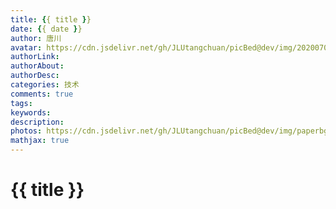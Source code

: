 ```yaml
---
title: {{ title }}
date: {{ date }}
author: 唐川
avatar: https://cdn.jsdelivr.net/gh/JLUtangchuan/picBed@dev/img/20200704232008.jpg
authorLink: 
authorAbout: 
authorDesc: 
categories: 技术
comments: true
tags: 
keywords: 
description: 
photos: https://cdn.jsdelivr.net/gh/JLUtangchuan/picBed@dev/img/paperbg.jpg
mathjax: true
---
```


# {{ title }}